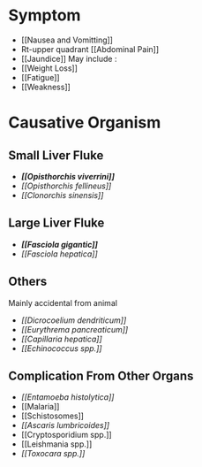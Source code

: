 # Symptom
- [[Nausea and Vomitting]]
- Rt-upper quadrant [[Abdominal Pain]]
- [[Jaundice]]
May include :
- [[Weight Loss]]
- [[Fatigue]]
- [[Weakness]]

# Causative Organism
## Small Liver Fluke
- ***[[Opisthorchis viverrini]]***
- *[[Opisthorchis fellineus]]*
- *[[Clonorchis sinensis]]*

## Large Liver Fluke
- ***[[Fasciola gigantic]]***
- *[[Fasciola hepatica]]*

## Others
Mainly accidental from animal
- *[[Dicrocoelium dendriticum]]*
- *[[Eurythrema pancreaticum]]*
- *[[Capillaria hepatica]]*
- *[[Echinococcus spp.]]*

## Complication From Other Organs
- *[[Entamoeba histolytica]]*
- [[Malaria]]
- [[Schistosomes]]
- *[[Ascaris lumbricoides]]*
- [[Cryptosporidium spp.]]
- [[Leishmania spp.]]
- *[[Toxocara spp.]]*